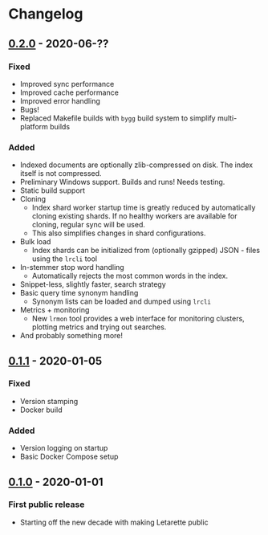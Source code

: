 # Changelog

## [0.2.0] - 2020-06-??
### Fixed
- Improved sync performance
- Improved cache performance
- Improved error handling
- Bugs!
- Replaced Makefile builds with `bygg` build system to simplify multi-platform builds
### Added
- Indexed documents are optionally zlib-compressed on disk. The index itself is not compressed.
- Preliminary Windows support. Builds and runs! Needs testing.
- Static build support
- Cloning
  - Index shard worker startup time is greatly reduced by automatically cloning existing shards. If no healthy workers are available for cloning, regular sync will be used.
  - This also simplifies changes in shard configurations.
- Bulk load
  - Index shards can be initialized from (optionally gzipped) JSON - files using the `lrcli` tool
- In-stemmer stop word handling
  - Automatically rejects the most common words in the index.
- Snippet-less, slightly faster, search strategy
- Basic query time synonym handling
  - Synonym lists can be loaded and dumped using `lrcli`
- Metrics + monitoring
  - New `lrmon` tool provides a web interface for monitoring
    clusters, plotting metrics and trying out searches.
- And probably something more!

## [0.1.1] - 2020-01-05
### Fixed
- Version stamping
- Docker build
### Added
- Version logging on startup
- Basic Docker Compose setup

## [0.1.0] - 2020-01-01
### First public release
- Starting off the new decade with making Letarette public

[0.2.0]: https://github.com/erkkah/letarette/compare/v0.1.1...v0.2.0
[0.1.1]: https://github.com/erkkah/letarette/compare/v0.1.0...v0.1.1
[0.1.0]: https://github.com/erkkah/letarette/releases/tag/v0.1.0
